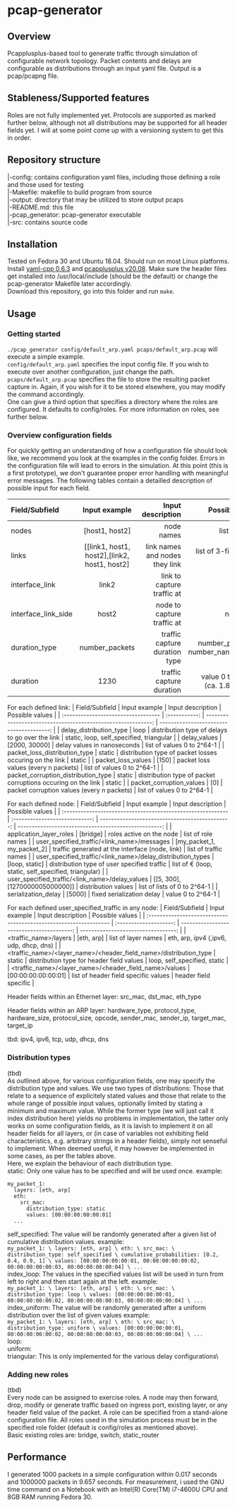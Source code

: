 # pcap-generator
## Overview
Pcapplusplus-based tool to generate traffic through simulation of configurable network topology. 
Packet contents and delays are configurable as distributions through an input yaml file. Output is a pcap/pcapng file.

## Stableness/Supported features
Roles are not fully implemented yet. Protocols are supported as marked further below, although not all distributions may be supported 
for all header fields yet. I will at some point come up with a versioning system to get this in order. 

## Repository structure
|-config: contains configuration yaml files, including those defining a role and those used for testing \
|-Makefile: makefile to build program from source \
|-output: directory that may be utilized to store output pcaps \
|-README.md: this file \
|-pcap_generator: pcap-generator executable \
|-src: contains source code 

## Installation
Tested on Fedora 30 and Ubuntu 18.04. Should run on most Linux platforms. \
Install [yaml-cpp 0.6.3](https://github.com/jbeder/yaml-cpp) and [pcapplusplus v20.08](https://pcapplusplus.github.io/docs/install). 
Make sure the header files get installed into /usr/local/include (should be the default) or change the pcap-generator Makefile later accordingly. \
Download this repository, go into this folder and run `make`.

## Usage
### Getting started
`./pcap_generator config/default_arp.yaml pcaps/default_arp.pcap` will execute a simple example. \
`config/default_arp.yaml` specifies the input config file. If you wish to execute over another configuration, just change the path. \
`pcaps/default_arp.pcap` specifies the file to store the resulting packet capture in. Again, if you wish for it to be stored elsewhere, 
you may modify the command accordingly. \
One can give a third option that specifies a directory where the roles are configured. It defaults to config/roles. 
For more information on roles, see further below. 

### Overview configuration fields
For quickly getting an understanding of how a configuration file should look like, we recommend you look at the examples in the config folder. 
Errors in the configuration file will lead to errors in the simulation. At this point (this is a first prototype), we don't guarantee proper error handling with meaningful error messages. 
The following tables contain a detailled description of possible input for each field. 

| Field/Subfield      | Input example                                | Input description              | Possible values                         |
| :------------------ | :------------------------------------------: | -----------------------------: | --------------------------------------: |
| nodes               | [host1, host2]                               | node names                     | list of strings                         |
| links               | [[link1, host1, host2],[link2, host1, host2] | link names and nodes they link | list of 3-field-list of strings         |
| interface_link      | link2                                        | link to capture traffic at     | link name                               |
| interface_link_side | host2                                        | node to capture traffic at     | node name                               |
| duration_type       | number_packets                               | traffic capture duration type  | number_packets or number_nanoseconds    |
| duration            | 1230                                         | traffic capture duration       | value 0 to 2^64-1 (ca. 1.8 x 10^19)     |

For each defined link:
| Field/Subfield                      | Input example | Input description                                            | Possible values                          |
| :---------------------------------- | :-----------: | -----------------------------------------------------------: | ---------------------------------------: |
| delay_distribution_type             | loop          | distribution type of delays to go over the link              | static, loop, self_specified, triangular |
| delay_values                        | [2000, 30000] | delay values in nanoseconds                                  | list of values 0 to 2^64-1               |
| packet_loss_distribution_type       | static        | distribution type of packet losses occuring on the link      | static                                   |
| packet_loss_values                  | [150]         | packet loss values (every n packets)                         | list of values 0 to 2^64-1               |
| packet_corruption_distribution_type | static        | distribution type of packet corruptions occuring on the link | static                                   |
| packet_corruption_values            | [0]           | packet corruption values (every n packets)                   | list of values 0 to 2^64-1               |

For each defined node:
| Field/Subfield                                              | Input example                  | Input description                               | Possible values                                      |
| :---------------------------------------------------------- | :----------------------------: | ----------------------------------------------: | ---------------------------------------------------: |
| application_layer_roles                                     | [bridge]                       | roles active on the node                        | list of role names                                   |
| user_specified_traffic/<link_name>/messages                 | [my_packet_1, my_packet_2]     | traffic generated at the interface (node, link) | list of traffic names                                |
| user_specified_traffic/<link_name>/delay_distribution_types | [loop, static]                 | distribution type of user specified traffic     | list of € (loop, static, self_specified, triangular) |
| user_specified_traffic/<link_name>/delay_values             | [[5, 300], [1270000005000000]] | distribution values                             | list of lists of 0 to 2^64-1                         |
| serialization_delay                                         | [5000]                         | fixed serialization delay                       | value 0 to 2^64-1                                    |

For each defined user_specified_traffic in any node:
| Field/Subfield                                                    | Input example          | Input description                         | Possible values                     |
| :---------------------------------------------------------------- | :--------------------: | ----------------------------------------: | ----------------------------------: |
| <traffic_name>/layers                                             | [eth, arp]             | list of layer names                       | eth, arp, ipv4 (,ipv6, udp, dhcp, dns) |
| <traffic_name>/<layer_name>/<header_field_name>/distribution_type | static                 | distribution type for header field values | loop, self_specified, static        |
| <traffic_name>/<layer_name>/<header_field_name>/values            | [00:00:00:00:00:01]    | list of header field specific values      | header field specific               |

Header fields within an Ethernet layer: src_mac, dst_mac, eth_type

Header fields within an ARP layer: hardware_type, protocol_type, hardware_size, protocol_size, opcode, sender_mac, sender_ip, target_mac, target_ip

tbd: ipv4, ipv6, tcp, udp, dhcp, dns

### Distribution types
(tbd) \
As outlined above, for various configuration fields, one may specify the distribution type and values. 
We use two types of distributions: Those that relate to a sequence of explicitely stated values and those that relate to the whole range of possible input values, optionally limited by 
stating a minimum and maximum value. While the former type (we will just call it index distribution here) yields no problems in implementation, the latter only works on some configuration 
fields, as it is lavish to implement it on all header fields for all layers, or (in case of variables not exhibiting field characteristics, e.g. arbitrary strings in a header fields), simply 
not senseful to implement. When deemed useful, it may however be implemented in some cases, as per the tables above. \
Here, we explain the behaviour of each distribution type. \
static: Only one value has to be specified and will be used once. example:
```
my_packet_1:
  layers: [eth, arp]
  eth:
    src_mac:
      distribution_type: static
      values: [00:00:00:00:00:01]
  ...
```
self_specified: The value will be randomly generated after a given list of cumulative distribution values. example: \
`my_packet_1: \
  layers: [eth, arp] \
  eth: \
    src_mac: \
      distribution_type: self_specified \
      cumulative_probabilities: [0.2, 0.4, 0.9, 1] \
      values: [00:00:00:00:00:01, 00:00:00:00:00:02, 00:00:00:00:00:03, 00:00:00:00:00:04] \
  ...` \
index_loop: The values in the specified values list will be used in turn from left to right and then start again at the left. example: \
`my_packet_1: \
  layers: [eth, arp] \
  eth: \
    src_mac: \
      distribution_type: loop \
      values: [00:00:00:00:00:01, 00:00:00:00:00:02, 00:00:00:00:00:03, 00:00:00:00:00:04] \
  ...` \
index_uniform: The value will be randomly generated after a uniform distribution over the list of given values example:\
`my_packet_1: \
  layers: [eth, arp] \
  eth: \
    src_mac: \
      distribution_type: uniform \
      values: [00:00:00:00:00:01, 00:00:00:00:00:02, 00:00:00:00:00:03, 00:00:00:00:00:04] \
  ...` \
loop: \
uniform: \
triangular: This is only implemented for the various delay configurations\

### Adding new roles
(tbd) \
Every node can be assigned to exercise roles. A node may then forward, drop, modify or generate traffic based on ingress port, existing layer, or any header 
field value of the packet. 
A role can be specified from a stand-alone configuration file. All roles used in the simulation process must be in the specified role folder (default is config/roles as mentioned above). \
Basic existing roles are: bridge, switch, static_router 

## Performance
I generated 1000 packets in a simple configuration within 0.017 seconds and 1000000 packets in 9.657 seconds. 
For measurement, i used the GNU time command on a Notebook with an Intel(R) Core(TM) i7-4600U CPU and 8GB RAM running Fedora 30.
